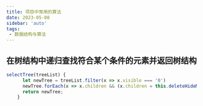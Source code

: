 ```yaml
---
title: 项目中常用的算法
date: 2023-05-08
sidebar: 'auto'
tags:
 - 数据结构与算法
---
```


## 在树结构中递归查找符合某个条件的元素并返回树结构
```javaScript
selectTree(treeList) {
      let newTree = treeList.filter(x => x.visible === '0')
      newTree.forEach(x => x.children && (x.children = this.deleteHideMenu(x.children)));
      return newTree;
    }
```
